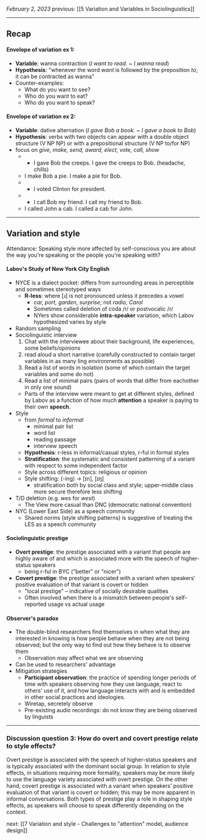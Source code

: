 *February 2, 2023*
previous: [[5 Variation and Variables in Sociolinguistics]]

---

## Recap

#### Envelope of variation ex 1:
- **Variable**: wanna contraction (*I want to read. ~ I wanna read*)
- **Hypothesis**: "whenever the word *want* is followed by the preposition *to*, it can be contracted as wanna"
- Counter-examples:
	- What do you want to see?
	- Who do you want to eat?
	- Who do you want to speak?
#### Envelope of variation ex 2:
- **Variable**: dative alternation (*I gave Bob a book. ~ I gave a book to Bob*)
- **Hypothesis**: verbs with two objects can appear with a double object structure (V NP NP) or with a prepositional structure (V NP to/for NP)
- focus on *give, make, send, award, elect, vote, call, show*
	- * I gave Bob the creeps. I gave the creeps to Bob. (headache, chills)
	- I make Bob a pie. I make a pie for Bob.
	- * I voted Clinton for president.
	- * I call Bob my friend. I call my friend to Bob.
	- I called John a cab. I called a cab for John.

---

## Variation and style

Attendance: Speaking style more affected by self-conscious you are about the way you're speaking or the people you're speaking with?

#### Labov's Study of New York City English
- NYCE is a dialect pocket: differs from surrounding areas in perceptible and sometimes stereotyped ways
	- **R-less**: where [ɹ] is not pronounced unless it precedes a vowel
		- *car, port, garden, surprise*; not *radio, Carol*
		- Sometimes called deletion of coda /r/ or postvocalic /r/
		- NYers show considerable **intra-speaker** variation, which Labov hypothesized varies by style
- Random sampling
- Sociolinguistic interview
	1. Chat with the interviewee about their background, life experiences, some beliefs/opinions
	2. read aloud a short narrative (carefully constructed to contain target variables in as many ling environments as possible)
	3. Read a list of words in isolation (some of which contain the target variables and some do not)
	4. Read a list of minimal pairs (pairs of words that differ from eachother in only one sound)
	- Parts of the interview were meant to get at different styles, defined by Labov as a function of how much **attention** a speaker is paying to their own **speech**.
- Style
	- from *formal* to *informal*
		- minimal pair list
		- word list
		- reading passage
		- interview speech
	- **Hypothesis**: r-less in informal/casual styles, r-ful in formal styles
	- **Stratification**: the systematic and consistent patterning of a variant with respect to some independent factor
	- Style across different topics: religious or opinion
	- Style shifting: (-ing) -> [ɪn], [ɪŋ]
		- stratification both by social class and style; upper-middle class more secure therefore less shifting
- T/D deletion (e.g. *wes* for *west*)
	- The View more casual than DNC (democratic national convention)
- NYC (Lower East Side) as a speech community
	- Shared norms (style shifting patterns) is suggestive of treating the LES as a speech community

#### Sociolinguistic prestige
- **Overt prestige**: the prestige associated with a variant that people are highly aware of and which is associated more with the speech of higher-status speakers
	- being r-ful in BYC ("better" or "nicer")
- **Covert prestige**: the prestige associated with a variant when speakers’ positive evaluation of that variant is covert or hidden
	- "local prestige" – indicative of socially desirable qualities
	- Often involved when there is a mismatch between people's self-reported usage vs actual usage

#### Observer's paradox
- The double-blind researchers find themselves in when what they are interested in knowing is how people behave when they are not being observed; but the only way to find out how they behave is to observe them
	- Observation may affect what we are observing
- Can be used to researchers' advantage
- Mitigation strategies
	- **Participant observation**: the practice of spending longer periods of time with speakers observing how they use language, react to others’ use of it, and how language interacts with and is embedded in other social practices and ideologies.
	- Wiretap, secretely observe
	- Pre-existing audio recordings: do not know they are being observed by linguists

---

### Discussion question 3: How do overt and covert prestige relate to style effects?
Overt prestige is associated with the speech of higher-status speakers and is typically associated with the dominant social group. In relation to style effects, in situations requiring more formality, speakers may be more likely to use the language variety associated with overt prestige. On the other hand, covert prestige is associated with a variant when speakers’ positive evaluation of that variant is covert or hidden; this may be more apparent in informal conversations. Both types of prestige play a role in shaping style effects, as speakers will choose to speak differently depending on the context.




next: [[7 Variation and style - Challenges to "attention" model, audience design]]